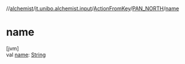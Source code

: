 //[alchemist](../../../../index.md)/[it.unibo.alchemist.input](../../index.md)/[ActionFromKey](../index.md)/[PAN_NORTH](index.md)/[name](name.md)

# name

[jvm]\
val [name](name.md): [String](https://kotlinlang.org/api/latest/jvm/stdlib/kotlin/-string/index.html)
